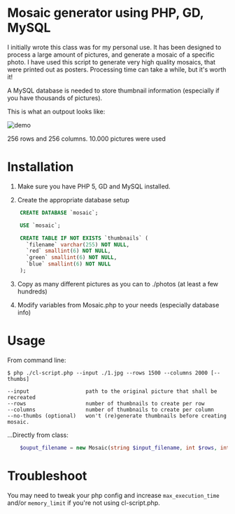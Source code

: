 Mosaic generator using PHP, GD, MySQL
=====================================

I initially wrote this class was for my personal use. It has been designed to process a large amount of pictures, and generate a mosaic of a specific photo. I have used this script to generate very high quality mosaics, that were printed out as posters. Processing time can take a while, but it's worth it!

A MySQL database is needed to store thumbnail information (especially if you have thousands of pictures).

This is what an outpout looks like:

![demo](https://github.com/eflorit/mosaic-generator/raw/master/examples/output-demo.jpg)

256 rows and 256 columns.
10.000 pictures were used



Installation
============

1. Make sure you have PHP 5, GD and MySQL installed.

2. Create the appropriate database setup

```sql
	CREATE DATABASE `mosaic`;

	USE `mosaic`;

	CREATE TABLE IF NOT EXISTS `thumbnails` (
	  `filename` varchar(255) NOT NULL,
	  `red` smallint(6) NOT NULL,
	  `green` smallint(6) NOT NULL,
	  `blue` smallint(6) NOT NULL
	);
```
3. Copy as many different pictures as you can to ./photos (at least a few hundreds)

4. Modify variables from Mosaic.php to your needs (especially database info)


Usage
=====

From command line:
```
$ php ./cl-script.php --input ./1.jpg --rows 1500 --columns 2000 [--thumbs]

--input                  path to the original picture that shall be recreated
--rows                   number of thumbnails to create per row
--columns                number of thumbnails to create per column
--no-thumbs (optional)   won't (re)generate thumbnails before creating mosaic.
```

...Directly from class:

```php
	$ouput_filename = new Mosaic(string $input_filename, int $rows, int $columns [, bool $gen_thumbs = true ] );
```

Troubleshoot
============

You may need to tweak your php config and increase `max_execution_time` and/or `memory_limit` if you're not using cl-script.php.